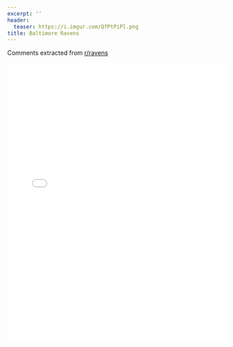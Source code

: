 ```yaml
---
excerpt: ''
header:
  teaser: https://i.imgur.com/QfPtPiPl.png
title: Baltimore Ravens
---
```


Comments extracted from [r/ravens](https://reddit.com/r/ravens)
<iframe id="igraph" scrolling="no" style="border:none;" seamless="seamless" src="/plots/NFL/RAV.html" height="640" width="100%"></iframe>